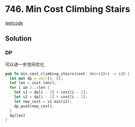 # 746. Min Cost Climbing Stairs

[leetcode](https://leetcode-cn.com/problems/min-cost-climbing-stairs/)

## Solution

### DP

可以进一步空间优化

```rs
pub fn min_cost_climbing_stairs(cost: Vec<i32>) -> i32 {
  let mut dp = vec![0, 0];
  let len = cost.len();
  for i in 2..=len {
    let s1 = dp[i - 2] + cost[i - 2];
    let s2 = dp[i - 1] + cost[i - 1];
    let new_cost = s1.min(s2);
    dp.push(new_cost);
  }
  dp[len]
}

```

###